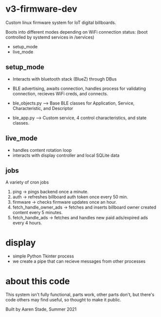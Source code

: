 # v3-firmware-dev

Custom linux firmware system for IoT digital billboards.

Boots into different modes depending on WiFi connection status:
(boot controlled by systemd services in /services)
- setup_mode
- live_mode

## setup_mode
- Interacts with bluetooth stack (BlueZ) through DBus
- BLE advertising, awaits connection, handles process for validating connection, recieves WiFi creds, and connects.

- ble_objects.py --> Base BLE classes for Application, Service, Characteristic, and Descriptor
- ble_app.py --> Custom service, 4 control characteristics, and state classes.

## live_mode
- handles content rotation loop
- interacts with display controller and local SQLite data

## jobs
A variety of cron jobs
1. ping -> pings backend once a minute.
2. auth -> refreshes billboard auth token once every 50 min.
3. firmware -> checks firmware updates once an hour.
4. fetch_handle_owner_ads -> fetches and inserts billboard owner created content every 5 minutes.
5. fetch_handle_ads -> fetches and handles new paid ads/expired ads every 4 hours.

# display
- simple Python Tkinter process
- we create a pipe that can recieve messages from other processes

# about this code
This system isn't fully functional, parts work, other parts don't, but there's code others may find useful, so thought to make it public.

Built by Aaren Stade, Summer 2021
